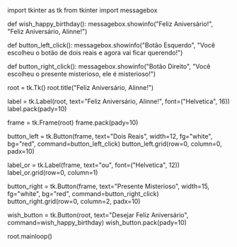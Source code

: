 import tkinter as tk
from tkinter import messagebox

def wish_happy_birthday():
    messagebox.showinfo("Feliz Aniversário!", "Feliz Aniversário, Alinne!")

def button_left_click():
    messagebox.showinfo("Botão Esquerdo", "Você escolheu o botão de dois reais e agora vai ficar querendo!")

def button_right_click():
    messagebox.showinfo("Botão Direito", "Você escolheu o presente misterioso, ele é misterioso!")

root = tk.Tk()
root.title("Feliz Aniversário, Alinne!")

label = tk.Label(root, text="Feliz Aniversário, Alinne!", font=("Helvetica", 16))
label.pack(pady=10)

frame = tk.Frame(root)
frame.pack(pady=10)

button_left = tk.Button(frame, text="Dois Reais", width=12, fg="white", bg="red", command=button_left_click)
button_left.grid(row=0, column=0, padx=10)

label_or = tk.Label(frame, text="ou", font=("Helvetica", 12))
label_or.grid(row=0, column=1)

button_right = tk.Button(frame, text="Presente Misterioso", width=15, fg="white", bg="red", command=button_right_click)
button_right.grid(row=0, column=2, padx=10)

wish_button = tk.Button(root, text="Desejar Feliz Aniversário", command=wish_happy_birthday)
wish_button.pack(pady=10)

root.mainloop()
